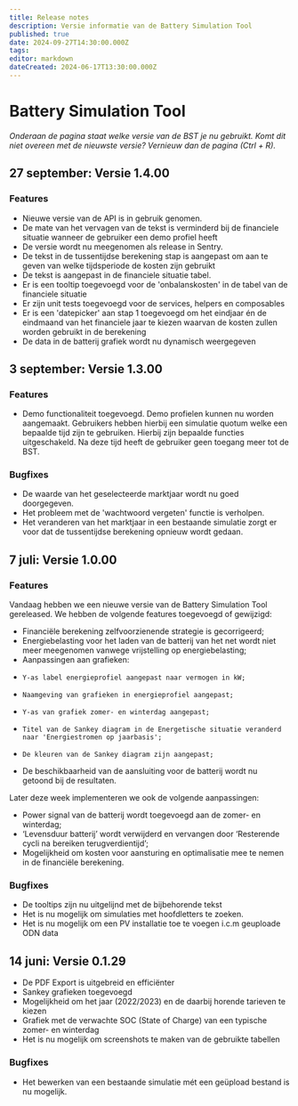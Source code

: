 ```yaml
---
title: Release notes
description: Versie informatie van de Battery Simulation Tool
published: true
date: 2024-09-27T14:30:00.000Z
tags: 
editor: markdown
dateCreated: 2024-06-17T13:30:00.000Z
---
```


# Battery Simulation Tool

_Onderaan de pagina staat welke versie van de BST je nu gebruikt. Komt dit niet overeen met de nieuwste versie? Vernieuw dan de pagina (Ctrl + R)._

## 27 september: Versie 1.4.00

### Features
- Nieuwe versie van de API is in gebruik genomen.
- De mate van het vervagen van de tekst is verminderd bij de financiele situatie wanneer de gebruiker een demo profiel heeft 
- De versie wordt nu meegenomen als release in Sentry.
- De tekst in de tussentijdse berekening stap is aangepast om aan te geven van welke tijdsperiode de kosten zijn gebruikt
- De tekst is aangepast in de financiele situatie tabel. 
- Er is een tooltip toegevoegd voor de 'onbalanskosten' in de tabel van de financiele situatie
- Er zijn unit tests toegevoegd voor de services, helpers en composables
- Er is een 'datepicker' aan stap 1 toegevoegd om het eindjaar én de eindmaand van het financiele jaar te kiezen waarvan de kosten zullen worden gebruikt in de berekening
- De data in de batterij grafiek wordt nu dynamisch weergegeven


## 3 september: Versie 1.3.00

### Features
- Demo functionaliteit toegevoegd. Demo profielen kunnen nu worden aangemaakt. Gebruikers hebben hierbij een simulatie quotum welke een bepaalde tijd zijn te gebruiken. Hierbij zijn bepaalde functies uitgeschakeld. Na deze tijd heeft de gebruiker geen toegang meer tot de BST.


### Bugfixes
- De waarde van het geselecteerde marktjaar wordt nu goed doorgegeven. 
- Het probleem met de 'wachtwoord vergeten' functie is verholpen.
- Het veranderen van het marktjaar in een bestaande simulatie zorgt er voor dat de tussentijdse berekening opnieuw wordt gedaan.

## 7 juli: Versie 1.0.00

### Features
Vandaag hebben we een nieuwe versie van de Battery Simulation Tool gereleased. We hebben de volgende features toegevoegd of gewijzigd:
- Financiële berekening zelfvoorzienende strategie is gecorrigeerd;
- Energiebelasting voor het laden van de batterij van het net wordt niet meer meegenomen vanwege vrijstelling op energiebelasting;
- Aanpassingen aan grafieken:
-     Y-as label energieprofiel aangepast naar vermogen in kW;
-     Naamgeving van grafieken in energieprofiel aangepast;
-     Y-as van grafiek zomer- en winterdag aangepast;
-     Titel van de Sankey diagram in de Energetische situatie veranderd naar 'Energiestromen op jaarbasis';
-     De kleuren van de Sankey diagram zijn aangepast;
- De beschikbaarheid van de aansluiting voor de batterij wordt nu getoond bij de resultaten.

Later deze week implementeren we ook de volgende aanpassingen:
- Power signal van de batterij wordt toegevoegd aan de zomer- en winterdag;
- ‘Levensduur batterij’ wordt verwijderd en vervangen door ‘Resterende cycli na bereiken terugverdientijd’;
- Mogelijkheid om kosten voor aansturing en optimalisatie mee te nemen in de financiële berekening.

### Bugfixes
- De tooltips zijn nu uitgelijnd met de bijbehorende tekst
- Het is nu mogelijk om simulaties met hoofdletters te zoeken. 
- Het is nu mogelijk om een PV installatie toe te voegen i.c.m geuploade ODN data

## 14 juni: Versie 0.1.29
- De PDF Export is uitgebreid en efficiënter
- Sankey grafieken toegevoegd
- Mogelijkheid om het jaar (2022/2023) en de daarbij horende tarieven te kiezen
- Grafiek met de verwachte SOC (State of Charge) van een typische zomer- en winterdag
- Het is nu mogelijk om screenshots te maken van de gebruikte tabellen

### Bugfixes
- Het bewerken van een bestaande simulatie mét een geüpload bestand is nu mogelijk.
